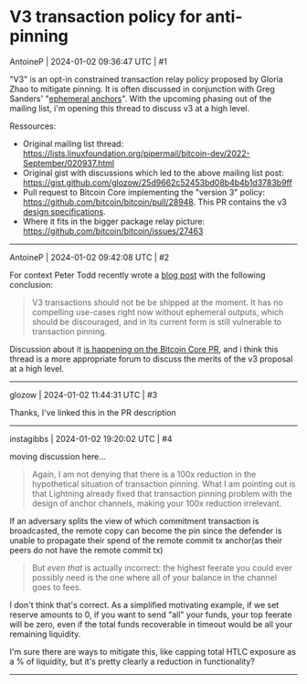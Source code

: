 # V3 transaction policy for anti-pinning

AntoineP | 2024-01-02 09:36:47 UTC | #1

"V3" is an opt-in constrained transaction relay policy proposed by Gloria Zhao to mitigate pinning. It is often discussed in conjunction with Greg Sanders' "[ephemeral anchors](https://github.com/instagibbs/bips/blob/7d79c5692bb745bf158f2d8f8e4979d80ad07e58/bip-ephemeralanchors.mediawiki)". With the upcoming phasing out of the mailing list, i'm opening this thread to discuss v3 at a high level.

Ressources:
- Original mailing list thread: https://lists.linuxfoundation.org/pipermail/bitcoin-dev/2022-September/020937.html
- Original gist with discussions which led to the above mailing list post: https://gist.github.com/glozow/25d9662c52453bd08b4b4b1d3783b9ff
- Pull request to Bitcoin Core implementing the "version 3" policy: https://github.com/bitcoin/bitcoin/pull/28948. This PR contains the v3 [design specifications](https://github.com/glozow/bitcoin/blob/1dd62c3df4856c36bfc610f700684852772dd9f7/doc/policy/version3_transactions.md).
- Where it fits in the bigger package relay picture: https://github.com/bitcoin/bitcoin/issues/27463

-------------------------

AntoineP | 2024-01-02 09:42:08 UTC | #2

For context Peter Todd recently wrote a [blog post](https://petertodd.org/2023/v3-transactions-review) with the following conclusion:
> V3 transactions should not be be shipped at the moment. It has no compelling use-cases right now without ephemeral outputs, which should be discouraged, and in its current form is still vulnerable to transaction pinning.

Discussion about it [is happening on the Bitcoin Core PR](https://github.com/bitcoin/bitcoin/pull/28948#issuecomment-1873490509), and i think this thread is a more appropriate forum to discuss the merits of the v3 proposal at a high level.

-------------------------

glozow | 2024-01-02 11:44:31 UTC | #3

Thanks, I've linked this in the PR description

-------------------------

instagibbs | 2024-01-02 19:20:02 UTC | #4

moving discussion here...

> Again, I am not denying that there is a 100x reduction in the hypothetical situation of transaction pinning. What I am pointing out is that Lightning already fixed that transaction pinning problem with the design of anchor channels, making your 100x reduction irrelevant.

If an adversary splits the view of which commitment transaction is broadcasted, the remote copy can become the pin since the defender is unable to propagate their spend of the remote commit tx anchor(as their peers do not have the remote commit tx)

> But *even that* is actually incorrect: the highest feerate you could ever possibly need is the one where all of your balance in the channel goes to fees.

I don't think that's correct. As a simplified motivating example, if we set reserve amounts to 0, if you want to send "all" your funds, your top feerate will be zero, even if the total funds recoverable in timeout would be all your remaining liquidity.

I'm sure there are ways to mitigate this, like capping total HTLC exposure as a % of liquidity, but it's pretty clearly a reduction in functionality?

-------------------------

